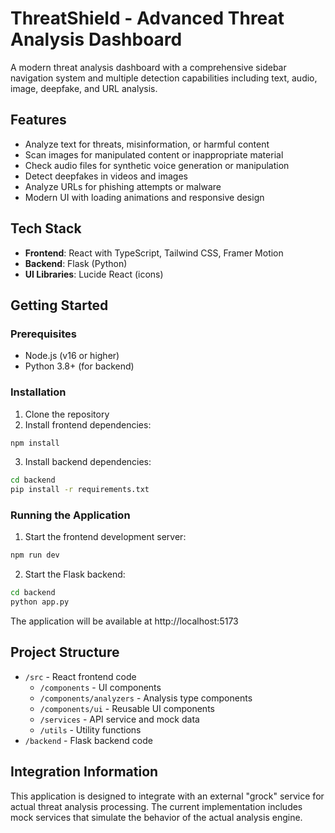 # ThreatShield - Advanced Threat Analysis Dashboard

A modern threat analysis dashboard with a comprehensive sidebar navigation system and multiple detection capabilities including text, audio, image, deepfake, and URL analysis.

## Features

- Analyze text for threats, misinformation, or harmful content
- Scan images for manipulated content or inappropriate material
- Check audio files for synthetic voice generation or manipulation
- Detect deepfakes in videos and images
- Analyze URLs for phishing attempts or malware
- Modern UI with loading animations and responsive design

## Tech Stack

- **Frontend**: React with TypeScript, Tailwind CSS, Framer Motion
- **Backend**: Flask (Python)
- **UI Libraries**: Lucide React (icons)

## Getting Started

### Prerequisites

- Node.js (v16 or higher)
- Python 3.8+ (for backend)

### Installation

1. Clone the repository
2. Install frontend dependencies:

```bash
npm install
```

3. Install backend dependencies:

```bash
cd backend
pip install -r requirements.txt
```

### Running the Application

1. Start the frontend development server:

```bash
npm run dev
```

2. Start the Flask backend:

```bash
cd backend
python app.py
```

The application will be available at http://localhost:5173

## Project Structure

- `/src` - React frontend code
  - `/components` - UI components
  - `/components/analyzers` - Analysis type components
  - `/components/ui` - Reusable UI components
  - `/services` - API service and mock data
  - `/utils` - Utility functions
- `/backend` - Flask backend code

## Integration Information

This application is designed to integrate with an external "grock" service for actual threat analysis processing. The current implementation includes mock services that simulate the behavior of the actual analysis engine.